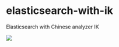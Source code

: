 # elasticsearch-with-ik
Elasticsearch with Chinese analyzer IK

[![](https://images.microbadger.com/badges/image/thebizark/elasticsearch-with-ik.svg)](https://microbadger.com/images/thebizark/elasticsearch-with-ik "Get your own image badge on microbadger.com")
